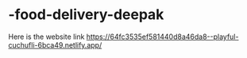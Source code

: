# -food-delivery-deepak
Here  is the website link https://64fc3535ef581440d8a46da8--playful-cuchufli-6bca49.netlify.app/
